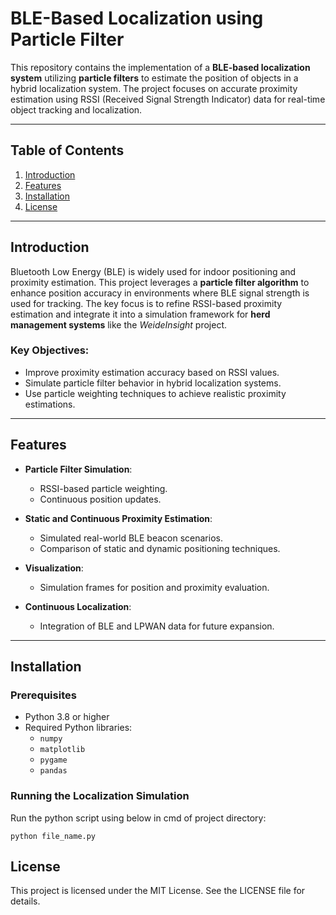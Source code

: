 # BLE-Based Localization using Particle Filter

This repository contains the implementation of a **BLE-based localization system** utilizing **particle filters** to estimate the position of objects in a hybrid localization system. The project focuses on accurate proximity estimation using RSSI (Received Signal Strength Indicator) data for real-time object tracking and localization.

---

## Table of Contents
1. [Introduction](#introduction)
2. [Features](#features)
3. [Installation](#installation)
4. [License](#license)


---

## Introduction

Bluetooth Low Energy (BLE) is widely used for indoor positioning and proximity estimation. This project leverages a **particle filter algorithm** to enhance position accuracy in environments where BLE signal strength is used for tracking. The key focus is to refine RSSI-based proximity estimation and integrate it into a simulation framework for **herd management systems** like the *WeideInsight* project.

### Key Objectives:
- Improve proximity estimation accuracy based on RSSI values.
- Simulate particle filter behavior in hybrid localization systems.
- Use particle weighting techniques to achieve realistic proximity estimations.

---

## Features

- **Particle Filter Simulation**:
  - RSSI-based particle weighting.
  - Continuous position updates.
  
- **Static and Continuous Proximity Estimation**:
  - Simulated real-world BLE beacon scenarios.
  - Comparison of static and dynamic positioning techniques.

- **Visualization**:
  - Simulation frames for position and proximity evaluation.

- **Continuous Localization**:
  - Integration of BLE and LPWAN data for future expansion.

---

## Installation

### Prerequisites
- Python 3.8 or higher
- Required Python libraries:
  - `numpy`
  - `matplotlib`
  - `pygame`
  - `pandas`
 
### Running the Localization Simulation
Run the python script using below in cmd of project directory:
````
python file_name.py
````


## License

This project is licensed under the MIT License. See the LICENSE file for details.
